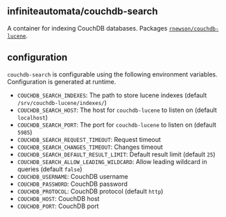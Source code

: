 ## infiniteautomata/couchdb-search

A container for indexing CouchDB databases. Packages
[`rnewson/couchdb-lucene`][couchdb-lucene].

## configuration

`couchdb-search` is configurable using the following environment variables.
Configuration is generated at runtime.

- `COUCHDB_SEARCH_INDEXES`: The path to store lucene indexes (default `/srv/couchdb-lucene/indexes/`)
- `COUCHDB_SEARCH_HOST`: The host for `couchdb-lucene` to listen on (default `localhost`)
- `COUCHDB_SEARCH_PORT`: The port for `couchdb-lucene` to listen on (default `5985`)
- `COUCHDB_SEARCH_REQUEST_TIMEOUT`: Request timeout
- `COUCHDB_SEARCH_CHANGES_TIMEOUT`: Changes timeout
- `COUCHDB_SEARCH_DEFAULT_RESULT_LIMIT`: Default result limit (default `25`)
- `COUCHDB_SEARCH_ALLOW_LEADING_WILDCARD`: Allow leading wildcard in queries (default `false`)
- `COUCHDB_USERNAME`: CouchDB username
- `COUCHDB_PASSWORD`: CouchDB password
- `COUCHDB_PROTOCOL`: CouchDB protocol (default `http`)
- `COUCHDB_HOST`: CouchDB host
- `COUCHDB_PORT`: CouchDB port

[couchdb-lucene]: https://github.com/rnewson/couchdb-lucene
